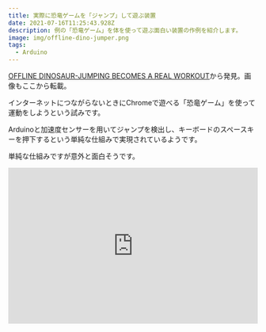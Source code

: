```yaml
---
title: 実際に恐竜ゲームを「ジャンプ」して遊ぶ装置
date: 2021-07-16T11:25:43.928Z
description: 例の「恐竜ゲーム」を体を使って遊ぶ面白い装置の作例を紹介します。
image: img/offline-dino-jumper.png
tags:
  - Arduino
---
```

[OFFLINE DINOSAUR-JUMPING BECOMES A REAL WORKOUT](https://hackaday.com/2020/04/06/offline-dinosaur-jumping-becomes-a-real-workout/)から発見。画像もここから転載。

インターネットにつながらないときにChromeで遊べる「恐竜ゲーム」を使って運動をしようという試みです。

Arduinoと加速度センサーを用いてジャンプを検出し、キーボードのスペースキーを押下するという単純な仕組みで実現されているようです。

単純な仕組みですが意外と面白そうです。

<iframe width="100%" height="315" src="https://www.youtube.com/embed/Jtt03-zsEIM" title="YouTube video player" frameborder="0" allow="accelerometer; autoplay; clipboard-write; encrypted-media; gyroscope; picture-in-picture" allowfullscreen></iframe>
